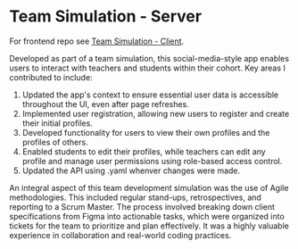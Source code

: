 # Team Simulation - Server
For frontend repo see [Team Simulation - Client](https://github.com/zainabch123/team-dev-client-c13).


Developed as part of a team simulation, this social-media-style app enables users to interact with teachers and students within their cohort. Key areas I contributed to include:

1. Updated the app's context to ensure essential user data is accessible throughout the UI, even after page refreshes.
2. Implemented user registration, allowing new users to register and create their initial profiles.
3. Developed functionality for users to view their own profiles and the profiles of others.
4. Enabled students to edit their profiles, while teachers can edit any profile and manage user permissions using role-based access control.
5. Updated the API using .yaml whenver changes were made.

An integral aspect of this team development simulation was the use of Agile methodologies. This included regular stand-ups, retrospectives, and reporting to a Scrum Master. The process involved breaking down client specifications from Figma into actionable tasks, which were organized into tickets for the team to prioritize and plan effectively. It was a highly valuable experience in collaboration and real-world coding practices.

